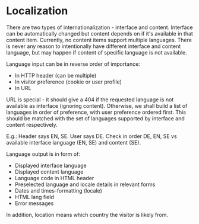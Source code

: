 Localization
==================================================================
There are two types of internationalization - interface and content.
Interface can be automatically changed but content depends on if it's 
available in that content item. Currently, no content items support multiple
languages. There is never any reason to intentionally have different interface
and content language, but may happen if content of specific language is not available.

Language input can be in reverse order of importance:

* In HTTP header (can be multiple)
* In visitor preference (cookie or user profile)
* In URL

URL is special - it should give a 404 if the requested language is not available 
as interface (ignoring content). Otherwise, we shall build a list of languages
in order of preference, with user preference ordered first. This should be matched
with the set of languages supported by interface and content respectively.

E.g.: Header says EN, SE. User says DE. Check in order DE, EN, SE vs available
interface language (EN, SE) and content (SE).

Language output is in form of:

* Displayed interface language
* Displayed content language
* Language code in HTML header
* Preselected language and locale details in relevant forms
* Dates and times-formatting (locale)
* HTML lang field
* Error messages

In addition, location means which country the visitor is likely from.